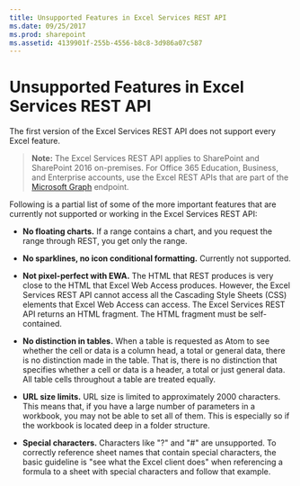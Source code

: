 ```yaml
---
title: Unsupported Features in Excel Services REST API
ms.date: 09/25/2017
ms.prod: sharepoint
ms.assetid: 4139901f-255b-4556-b8c8-3d986a07c587
---
```



# Unsupported Features in Excel Services REST API

The first version of the Excel Services REST API does not support every Excel feature. 
  
    
    


> **Note:**
> The Excel Services REST API applies to SharePoint and SharePoint 2016 on-premises. For Office 365 Education, Business, and Enterprise accounts, use the Excel REST APIs that are part of the  [Microsoft Graph](http://graph.microsoft.io/en-us/docs/api-reference/v1.0/resources/excel
) endpoint.
  
    
    


Following is a partial list of some of the more important features that are currently not supported or working in the Excel Services REST API:
  
    
    


- **No floating charts.** If a range contains a chart, and you request the range through REST, you get only the range.
    
  
- **No sparklines, no icon conditional formatting.** Currently not supported.
    
  
- **Not pixel-perfect with EWA.** The HTML that REST produces is very close to the HTML that Excel Web Access produces. However, the Excel Services REST API cannot access all the Cascading Style Sheets (CSS) elements that Excel Web Access can access. The Excel Services REST API returns an HTML fragment. The HTML fragment must be self-contained.
    
  
- **No distinction in tables.** When a table is requested as Atom to see whether the cell or data is a column head, a total or general data, there is no distinction made in the table. That is, there is no distinction that specifies whether a cell or data is a header, a total or just general data. All table cells throughout a table are treated equally.
    
  
- **URL size limits.** URL size is limited to approximately 2000 characters. This means that, if you have a large number of parameters in a workbook, you may not be able to set all of them. This is especially so if the workbook is located deep in a folder structure.
    
  
- **Special characters.** Characters like "?" and "#" are unsupported. To correctly reference sheet names that contain special characters, the basic guideline is "see what the Excel client does" when referencing a formula to a sheet with special characters and follow that example.
    
  

